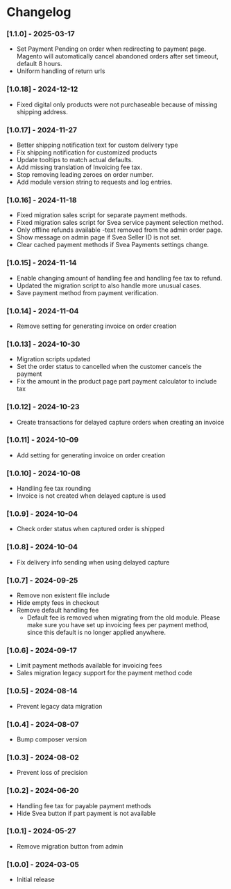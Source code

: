 # Changelog

### [1.1.0] - 2025-03-17
* Set Payment Pending on order when redirecting to payment page. Magento will automatically cancel abandoned orders after set timeout, default 8 hours.
* Uniform handling of return urls

### [1.0.18] - 2024-12-12
* Fixed digital only products were not purchaseable because of missing shipping address.

### [1.0.17] - 2024-11-27
* Better shipping notification text for custom delivery type
* Fix shipping notification for customized products
* Update tooltips to match actual defaults.
* Add missing translation of Invoicing fee tax.
* Stop removing leading zeroes on order number.
* Add module version string to requests and log entries.

### [1.0.16] - 2024-11-18
* Fixed migration sales script for separate payment methods.
* Fixed migration sales script for Svea service payment selection method.
* Only offline refunds available -text removed from the admin order page.
* Show message on admin page if Svea Seller ID is not set.
* Clear cached payment methods if Svea Payments settings change.

### [1.0.15] - 2024-11-14
* Enable changing amount of handling fee and handling fee tax to refund.
* Updated the migration script to also handle more unusual cases.
* Save payment method from payment verification.

### [1.0.14] - 2024-11-04
* Remove setting for generating invoice on order creation

### [1.0.13] - 2024-10-30
* Migration scripts updated
* Set the order status to cancelled when the customer cancels the payment
* Fix the amount in the product page part payment calculator to include tax

### [1.0.12] - 2024-10-23
* Create transactions for delayed capture orders when creating an invoice

### [1.0.11] - 2024-10-09
* Add setting for generating invoice on order creation

### [1.0.10] - 2024-10-08
* Handling fee tax rounding
* Invoice is not created when delayed capture is used

### [1.0.9] - 2024-10-04
* Check order status when captured order is shipped

### [1.0.8] - 2024-10-04
* Fix delivery info sending when using delayed capture

### [1.0.7] - 2024-09-25
* Remove non existent file include
* Hide empty fees in checkout
* Remove default handling fee
  * Default fee is removed when migrating from the old module. Please make sure you have set up invoicing fees per payment method, since this default is no longer applied anywhere.

### [1.0.6] - 2024-09-17
* Limit payment methods available for invoicing fees
* Sales migration legacy support for the payment method code

### [1.0.5] - 2024-08-14
* Prevent legacy data migration

### [1.0.4] - 2024-08-07
* Bump composer version

### [1.0.3] - 2024-08-02
* Prevent loss of precision

### [1.0.2] - 2024-06-20
* Handling fee tax for payable payment methods
* Hide Svea button if part payment is not available

### [1.0.1] - 2024-05-27
* Remove migration button from admin

### [1.0.0] - 2024-03-05
* Initial release
